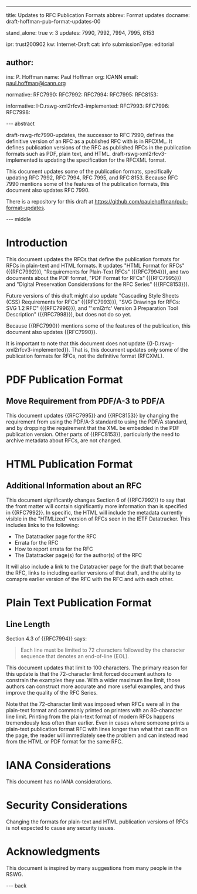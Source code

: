 ---
title: Updates to RFC Publication Formats
abbrev: Format updates
docname: draft-hoffman-pub-format-updates-00

stand_alone: true
v: 3
updates: 7990, 7992, 7994, 7995, 8153

ipr: trust200902
kw: Internet-Draft
cat: info
submissionType: editorial

author:
 -
   ins: P. Hoffman
   name: Paul Hoffman
   org: ICANN
   email: paul.hoffman@icann.org

normative:
  RFC7990:
  RFC7992:
  RFC7994:
  RFC7995:
  RFC8153:

informative:
  I-D.rswg-xml2rfcv3-implemented:
  RFC7993:
  RFC7996:
  RFC7998:

--- abstract

draft-rswg-rfc7990-updates, the successor to RFC 7990, defines the definitive version of an RFC as a published RFC with is in RFCXML.
It defines publication versions of the RFC as published RFCs in the publication formats such as PDF, plain text, and HTML.
draft-rswg-xml2rfcv3-implemented is updating the specification for the RFCXML format.

This document updates some of the publication formats, specifically updating RFC 7992, RFC 7994, RFC 7995, and RFC 8153.
Because RFC 7990 mentions some of the features of the publication formats, this document also updates RFC 7990.

<!--
This draft is part of the RFC Series Working Group (RSWG); see <https://datatracker.ietf.org/edwg/rswg/documents/>.
-->
There is a repository for this draft at <https://github.com/paulehoffman/pub-format-updates>.

--- middle

<!--

For text format, consider RFC 8792

-->

# Introduction

This document updates the RFCs that define the publication formats for RFCs in plain-text and HTML formats.
It updates
"HTML Format for RFCs" ({{RFC7992}}),
"Requirements for Plain-Text RFCs" ({{RFC7994}}),
and two documents about the PDF format,
"PDF Format for RFCs" ({{RFC7995}}) and "Digital Preservation Considerations for the RFC Series" ({{RFC8153}}).

Future versions of this draft might also update
"Cascading Style Sheets (CSS) Requirements for RFCs" ({{RFC7993}}), 
"SVG Drawings for RFCs: SVG 1.2 RFC" ({{RFC7996}}),
and
"'xml2rfc' Version 3 Preparation Tool Description" ({{RFC7998}}),
but does not do so yet.

Because {{RFC7990}} mentions some of the features of the publication, this document also updates {{RFC7990}}.

It is important to note that this document does not update {{I-D.rswg-xml2rfcv3-implemented}}.
That is, this document updates only some of the publication formats for RFCs, not the definitive format (RFCXML).

# PDF Publication Format

## Move Requirement from PDF/A-3 to PDF/A

This document updates {{RFC7995}} and {{RFC8153}} by changing the requirement from using the PDF/A-3 standard to using the PDF/A standard,
and by dropping the requirement that the XML be embedded in the PDF publication version.
Other parts of {{RFC8153}}, particularly the need to archive metadata about RFCs, are not changed.

# HTML Publication Format

## Additional Information about an RFC

This document significantly changes Section 6 of {{RFC7992}} to say that the front matter will contain significantly more information than is specified in {{RFC7992}}.
In specific, the HTML will include the metadata currently visible in the "HTMLized" version of RFCs seen in the IETF Datatracker.
This includes links to the following:

- The Datatracker page for the RFC
- Errata for the RFC
- How to report errata for the RFC
- The Datatracker page(s) for the author(s) of the RFC

It will also include a link to the Datatracker page for the draft that became the RFC, links to including earlier versions of that draft, and the ability to comapre earlier version of the RFC with the RFC and with each other.

# Plain Text Publication Format

## Line Length

Section 4.3 of {{RFC7994}} says:

> Each line must be limited to 72 characters followed by the character sequence that denotes an end-of-line (EOL).

This document updates that limit to 100 characters.
The primary reason for this update is that the 72-character limit forced document authors to constrain the examples they use.
With a wider maximum line limit, those authors can construct more accurate and more useful examples, and thus improve the quality of the RFC Series.

Note that the 72-character limit was imposed when RFCs were all in the plain-text format and commonly printed on printers with an 80-character line limit.
Printing from the plain-text format of modern RFCs happens tremendously less often than earlier.
Even in cases where someone prints a plain-text publication format RFC with lines longer than what that can fit on the page, the reader will immediately see the problem and can instead read from the HTML or PDF format for the same RFC.


# IANA Considerations

This document has no IANA considerations.


# Security Considerations

Changing the formats for plain-text and HTML publication versions of RFCs is not expected to cause any security issues.

# Acknowledgments

This document is inspired by many suggestions from many people in the RSWG.

--- back
